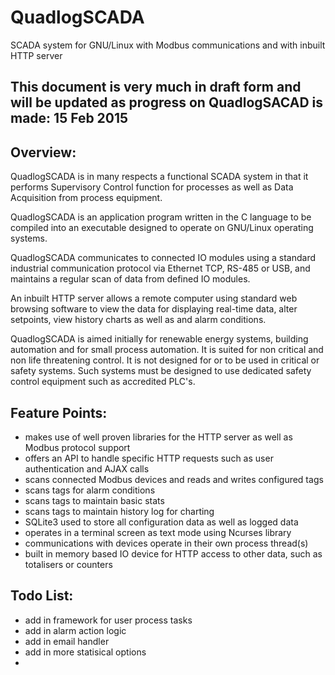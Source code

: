 # QuadlogSCADA
SCADA system for GNU/Linux with Modbus communications and with inbuilt HTTP server

## This document is very much in draft form and will be updated as progress on QuadlogSACAD is made: 15 Feb 2015

## Overview:
QuadlogSCADA is in many respects a functional SCADA system in that it performs Supervisory Control function for processes as well as Data Acquisition from process equipment.

QuadlogSCADA is an application program written in the C language to be compiled into an executable designed to operate on GNU/Linux operating systems.

QuadlogSCADA communicates to connected IO modules using a standard industrial communication protocol via Ethernet TCP, RS-485 or USB, and maintains a regular scan of data from defined IO modules.

An inbuilt HTTP server allows a remote computer using standard web browsing software to view the data for displaying real-time data, alter setpoints, view history charts as well as and alarm conditions.

QuadlogSCADA is aimed initially for renewable energy systems, building automation and for small process automation.
It is suited for non critical and non life threatening control. It is not designed for or to be used in critical or safety systems. Such systems must be designed to use dedicated safety control equipment such as accredited PLC's.

## Feature Points:
* makes use of well proven libraries for the HTTP server as well as Modbus protocol support
* offers an API to handle specific HTTP requests such as user authentication and AJAX calls
* scans connected Modbus devices and reads and writes configured tags
* scans tags for alarm conditions
* scans tags to maintain basic stats
* scans tags to maintain history log for charting
* SQLite3 used to store all configuration data as well as logged data
* operates in a terminal screen as text mode using Ncurses library
* communications with devices operate in their own process thread(s)
* built in memory based IO device for HTTP access to other data, such as totalisers or counters

## Todo List:
* add in framework for user process tasks
* add in alarm action logic
* add in email handler
* add in more statisical options
* 
